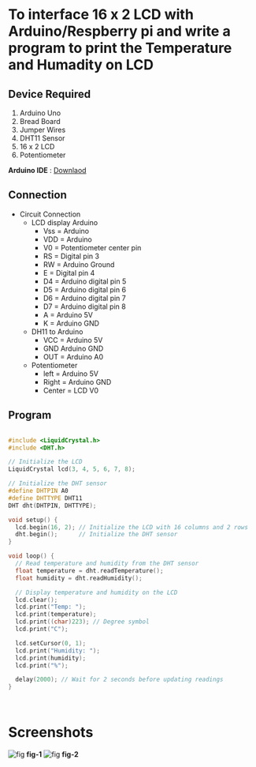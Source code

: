 # To interface 16 x 2 LCD  with  Arduino/Respberry pi and write a program to print the Temperature and Humadity on LCD 

## Device Required
1. Arduino Uno
2. Bread Board
3. Jumper Wires
4. DHT11 Sensor 
5. 16 x 2 LCD 
6. Potentiometer  
   
**Arduino IDE** : [Downlaod](https://www.arduino.cc/en/software)


## Connection
- Circuit Connection
   - LCD display Arduino
      - Vss = Arduino
      - VDD = Arduino
      - V0 = Potentiometer center pin
      - RS = Digital pin 3
      - RW = Arduino Ground
      - E = Digital pin 4
      - D4 = Arduino digital pin 5
      - D5 = Arduino digital pin 6
      - D6 = Arduino digital pin 7
      - D7 = Arduino digital pin 8
      - A = Arduino 5V
      - K = Arduino GND
   - DH11 to Arduino
      - VCC = Arduino 5V
      - GND Arduino GND
      - OUT = Arduino A0
   - Potentiometer
      - left = Arduino 5V
      - Right = Arduino GND
      - Center = LCD V0
  
  


   
## Program
```cpp

#include <LiquidCrystal.h>
#include <DHT.h>

// Initialize the LCD
LiquidCrystal lcd(3, 4, 5, 6, 7, 8);

// Initialize the DHT sensor
#define DHTPIN A0
#define DHTTYPE DHT11
DHT dht(DHTPIN, DHTTYPE);

void setup() {
  lcd.begin(16, 2); // Initialize the LCD with 16 columns and 2 rows
  dht.begin();      // Initialize the DHT sensor
}

void loop() {
  // Read temperature and humidity from the DHT sensor
  float temperature = dht.readTemperature();
  float humidity = dht.readHumidity();

  // Display temperature and humidity on the LCD
  lcd.clear();
  lcd.print("Temp: ");
  lcd.print(temperature);
  lcd.print((char)223); // Degree symbol
  lcd.print("C");

  lcd.setCursor(0, 1);
  lcd.print("Humidity: ");
  lcd.print(humidity);
  lcd.print("%");

  delay(2000); // Wait for 2 seconds before updating readings
}




```


# Screenshots

![fig](/photo/exp1.jpg)
**fig-1**
![fig](/photo/exp92.jpg)
**fig-2**
